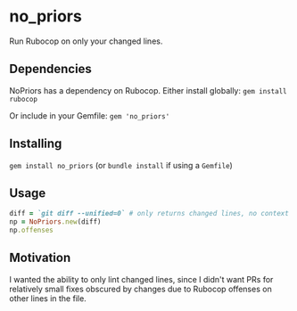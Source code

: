 # no_priors
Run Rubocop on only your changed lines.

## Dependencies
NoPriors has a dependency on Rubocop. Either install globally:
`gem install rubocop`

Or include in your Gemfile:
`gem 'no_priors'`

## Installing
`gem install no_priors` (or `bundle install` if using a `Gemfile`)

## Usage
```ruby
diff = `git diff --unified=0` # only returns changed lines, no context
np = NoPriors.new(diff)
np.offenses
```

## Motivation

I wanted the ability to only lint changed lines, since I didn't want PRs for relatively small fixes obscured by changes due to Rubocop offenses on other lines in the file.

